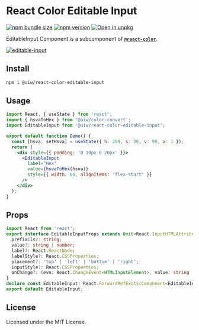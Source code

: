 React Color Editable Input
===

[![npm bundle size](https://img.shields.io/bundlephobia/minzip/@uiw/react-color-editable-input)](https://bundlephobia.com/package/@uiw/react-color-editable-input) [![npm version](https://img.shields.io/npm/v/@uiw/react-color-editable-input.svg)](https://www.npmjs.com/package/@uiw/react-color-editable-input) [![Open in unpkg](https://img.shields.io/badge/Open%20in-unpkg-blue)](https://uiwjs.github.io/npm-unpkg/#/pkg/@uiw/react-color/file/README.md)

EditableInput Component is a subcomponent of [**`@react-color`**](https://uiwjs.github.io/react-color).

<!--rehype:ignore:start-->
[![editable-input](https://user-images.githubusercontent.com/1680273/125950802-3feb68a9-23ca-4395-9477-72ade831dc0b.png)](https://uiwjs.github.io/react-color/#/editable-input)
<!--rehype:ignore:end-->

## Install

```bash
npm i @uiw/react-color-editable-input
```

## Usage

```jsx mdx:preview
import React, { useState } from 'react';
import { hsvaToHex } from '@uiw/color-convert';
import EditableInput from '@uiw/react-color-editable-input';

export default function Demo() {
  const [hsva, setHsva] = useState({ h: 209, s: 36, v: 90, a: 1 });
  return (
    <div style={{ padding: '0 10px 0 20px' }}>
      <EditableInput
        label="Hex"
        value={hsvaToHex(hsva)}
        style={{ width: 68, alignItems: 'flex-start' }}
      />
    </div>
  );
}
```

## Props

```ts
import React from 'react';
export interface EditableInputProps extends Omit<React.InputHTMLAttributes<HTMLInputElement>, 'onChange'> {
  prefixCls?: string;
  value?: string | number;
  label?: React.ReactNode;
  labelStyle?: React.CSSProperties;
  placement?: 'top' | 'left' | 'bottom' | 'right';
  inputStyle?: React.CSSProperties;
  onChange?: (evn: React.ChangeEvent<HTMLInputElement>, value: string | number) => void;
}
declare const EditableInput: React.ForwardRefExoticComponent<EditableInputProps & React.RefAttributes<HTMLInputElement>>;
export default EditableInput;
```

<!--footer-dividing-->

## License

Licensed under the MIT License.
